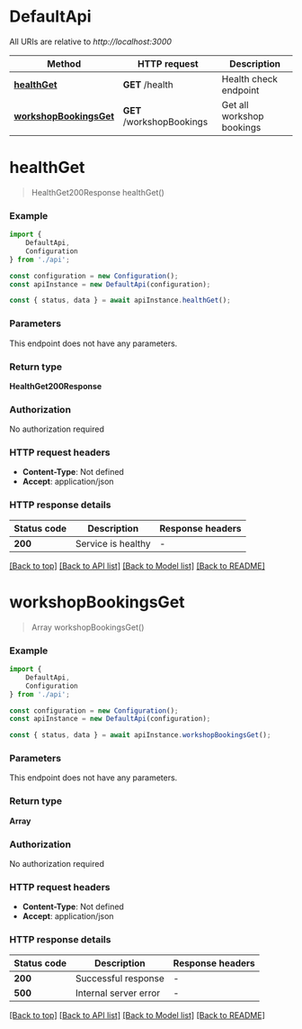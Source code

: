 # DefaultApi

All URIs are relative to *http://localhost:3000*

|Method | HTTP request | Description|
|------------- | ------------- | -------------|
|[**healthGet**](#healthget) | **GET** /health | Health check endpoint|
|[**workshopBookingsGet**](#workshopbookingsget) | **GET** /workshopBookings | Get all workshop bookings|

# **healthGet**
> HealthGet200Response healthGet()


### Example

```typescript
import {
    DefaultApi,
    Configuration
} from './api';

const configuration = new Configuration();
const apiInstance = new DefaultApi(configuration);

const { status, data } = await apiInstance.healthGet();
```

### Parameters
This endpoint does not have any parameters.


### Return type

**HealthGet200Response**

### Authorization

No authorization required

### HTTP request headers

 - **Content-Type**: Not defined
 - **Accept**: application/json


### HTTP response details
| Status code | Description | Response headers |
|-------------|-------------|------------------|
|**200** | Service is healthy |  -  |

[[Back to top]](#) [[Back to API list]](../README.md#documentation-for-api-endpoints) [[Back to Model list]](../README.md#documentation-for-models) [[Back to README]](../README.md)

# **workshopBookingsGet**
> Array<WorkshopBooking> workshopBookingsGet()


### Example

```typescript
import {
    DefaultApi,
    Configuration
} from './api';

const configuration = new Configuration();
const apiInstance = new DefaultApi(configuration);

const { status, data } = await apiInstance.workshopBookingsGet();
```

### Parameters
This endpoint does not have any parameters.


### Return type

**Array<WorkshopBooking>**

### Authorization

No authorization required

### HTTP request headers

 - **Content-Type**: Not defined
 - **Accept**: application/json


### HTTP response details
| Status code | Description | Response headers |
|-------------|-------------|------------------|
|**200** | Successful response |  -  |
|**500** | Internal server error |  -  |

[[Back to top]](#) [[Back to API list]](../README.md#documentation-for-api-endpoints) [[Back to Model list]](../README.md#documentation-for-models) [[Back to README]](../README.md)

